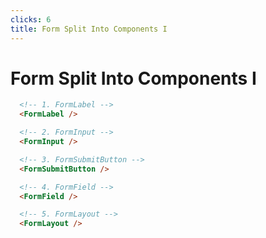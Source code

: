 ```yaml
---
clicks: 6
title: Form Split Into Components I
---
```


# Form Split Into Components I

<div class="flex gap-10 items-start">

<!-- ./components/LoginForm.vue -->
<LoginForm v-click="1" />

<div class="grid gap-2 flex-1">
  <div v-click="2">

  ```html
    <!-- 1. FormLabel -->
    <FormLabel />
  ```

  </div>

  <div v-click="3">

  ```html
    <!-- 2. FormInput -->
    <FormInput />
  ```

  </div>

  <div v-click="4">

  ```html
    <!-- 3. FormSubmitButton -->
    <FormSubmitButton />
  ```

  </div>

  <div v-click="5">

  ```html
    <!-- 4. FormField -->
    <FormField />
  ```

  </div>

  <div v-click="6">

  ```html
    <!-- 5. FormLayout -->
    <FormLayout />
  ```

  </div>
</div>

</div>

<!--

<FormLabel />
<FormInput />
<FormSubmitButton />
<FormField />
<FormLayout />

-->
